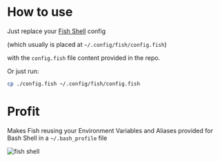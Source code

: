 # How to use

Just replace your [Fish Shell](http://fishshell.com/) config

(which usually is placed at `~/.config/fish/config.fish`)

with the `config.fish` file content provided in the repo.

Or just run:

```bash
cp ./config.fish ~/.config/fish/config.fish
```
 
# Profit
Makes Fish reusing your Environment Variables and Aliases provided for Bash Shell in a `~/.bash_profile` file

![fish shell](http://i.imgur.com/tpKp0kv.png)